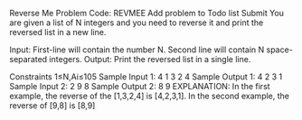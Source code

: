 Reverse Me Problem Code: REVMEE
Add problem to Todo list
Submit
You are given a list of N integers and you need to reverse it and print the reversed list in a new line.

Input:
First-line will contain the number N.
Second line will contain N space-separated integers.
Output:
Print the reversed list in a single line.

Constraints
1≤N,Ai≤105
Sample Input 1:
4
1 3 2 4
Sample Output 1:
4 2 3 1
Sample Input 2:
2
9 8
Sample Output 2:
8 9
EXPLANATION:
In the first example, the reverse of the [1,3,2,4] is [4,2,3,1].
In the second example, the reverse of [9,8] is [8,9]